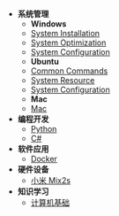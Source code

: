 <!-- docs/_sidebar.md -->
* **系统管理**
  * **Windows**
  * [System Installation](System_Management/Windows/system_installation.md)
  * [System Optimization](System_Management/Windows/system_optimization.md)
  * [System Configuration](System_Management/Windows/system_configuration.md)
  * **Ubuntu**
  * [Common Commands](System_Management/Ubuntu/common_commands.md)  
  * [System Resource](System_Management/Ubuntu/system_resource.md)
  * [System Configuration](System_Management/Ubuntu/system_configuration.md)
  * **Mac**
  * [Mac](System_Management/)
* **编程开发**
  * [Python](Programming_Development/Python.md)
  * [C#](Programming_Development/C#)
* **软件应用**
  * [Docker]()
* **硬件设备**
  * [小米 Mix2s]()
* **知识学习**
  * [计算机基础]()